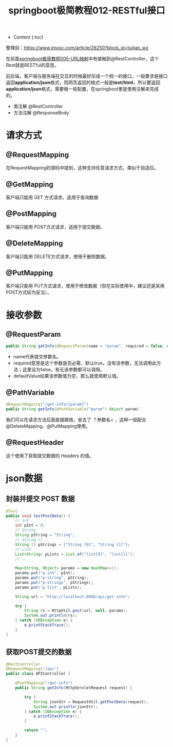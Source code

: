 ﻿---
layout:		post
category:	"springboot"
title:		"springboot极简教程012-RESTful接口"
tags:		[]
---
- Content
{:toc}

整理自：https://www.imooc.com/article/28250?block_id=tuijian_wz

在前面[springboot极简教程005\-URL映射](https://www.zhupite.com/springboot/springboot%E6%9E%81%E7%AE%80%E6%95%99%E7%A8%8B005-URL%E6%98%A0%E5%B0%84.html#controller%E5%92%8Crestcontroller%E7%9A%84%E5%8C%BA%E5%88%AB)中有接触到@RestController，这个Rest就是RESTful的意思。

前后端，客户端与服务端在交互的时候最好形成一个统一的接口，一般要求是接口返回**application/json**格式，而网页返回的格式一般是**text/html**，所以要返回**application/json**格式，需要做一些配置，在springboot里是使用注解来完成的。

- 类注解 @RestController
- 方法注解 @ResponseBody

# 请求方式

## @RequestMapping
在RequestMapping的源码中提到，这种支持任意请求方式，类似于自适应。

## @GetMapping
客户端只能用 GET 方式请求，适用于查询数据

## @PostMapping
客户端只能用 POST方式请求，适用于提交数据。

## @DeleteMapping
客户端只能用 DELETE方式请求，使用于删除数据。

## @PutMapping
客户端只能用 PUT方式请求，使用于修改数据（但在实际使用中，建议还是采用POST方式较为妥当）。

# 接收参数
## @RequestParam
```java
public String getInfo(@RequestParam(name = "param", required = false, defaultValue = "param dafault value") String param)
```
- name代表提交参数名。
- required意思是这个参数是否必需，默认true，没有该参数，无法调用此方法；这里设为false，有无该参数都可以调用。
- defaultValue如果该参数值为空，那么就使用默认值。

## @PathVariable
```java
@RequestMapping("/get-info/{param}")
public String getInfo(@PathVariable("param") Object param)
```
我们可以在请求方法后面直接跟值，省去了 ？参数名= ，这种一般配合 @DeleteMapping、@PutMapping使用。

## @RequestHeader
这个使用了获取提交数据的 Headers 的值。

# json数据
## 封装并提交 POST 数据
```java
@Test
public void testPostData() {
    // int
    int pInt = 0;
    // String
    String pString = "String";
    // String []
    String [] pStrings = {"String [0]", "String [1]"};
    // List
    List<String> pLists = List.of("list[0]", "list[1]");
    // 。。

    Map<String, Object> params = new HashMap<>();
    params.put("p-int", pInt);
    params.put("p-string", pString);
    params.put("p-strings", pStrings);
    params.put("p-list", pLists);

    String url = "http://localhost:8080/api/get-info";

    try {
        String rs = HttpUtil.post(url, null, params);
        System.out.println(rs);
    } catch (IOException e) {
        e.printStackTrace();
    }
}
```

## 获取POST提交的数据
```java
@RestController
@RequestMapping("/api")
public class APIController {

    @PostMapping("/get-info")
    public String getInfo(HttpServletRequest request) {

        try {
            String jsonStr = RequestUtil.getPostData(request);
            System.out.println(jsonStr);
        } catch (IOException e) {
            e.printStackTrace();
        }

        return "";
    }
}
```
